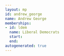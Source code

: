 ```yaml
---
layout: mp
id: andrew_george
name: Andrew George
memberships:
- id: ldem
  name: Liberal Democrats
  start: 
  end: 
autogenerated: true
---
```

